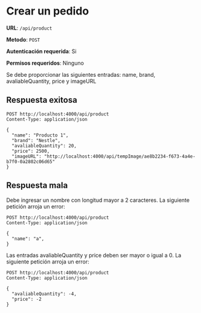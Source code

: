 # Crear un pedido

**URL**: `/api/product`

**Metodo**: `POST`

**Autenticación requerida**: Si

**Permisos requeridos**: Ninguno

Se debe proporcionar las siguientes entradas: name, brand, avaliableQuantity, price y imageURL

## Respuesta exitosa

```http
POST http://localhost:4000/api/product
Content-Type: application/json

{
  "name": "Producto 1",
  "brand": "Nestle",
  "avaliableQuantity": 20,
  "price": 2500,
  "imageURL": "http://localhost:4000/api/tempImage/ae8b2234-f673-4a4e-b7f0-0a2802c06d65"
}
```

## Respuesta mala

Debe ingresar un nombre con longitud mayor a 2 caracteres. La siguiente petición arroja un error:

```http
POST http://localhost:4000/api/product
Content-Type: application/json

{
  "name": "a",
}
```

Las entradas avaliableQuantity y price deben ser mayor o igual a 0. La siguiente petición arroja un error:

```http
POST http://localhost:4000/api/product
Content-Type: application/json

{
  "avaliableQuantity": -4,
  "price": -2
}
```

